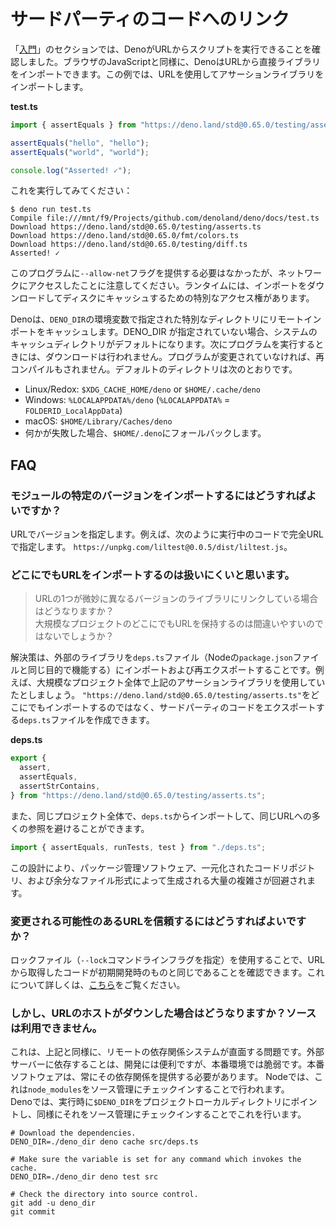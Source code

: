 # サードパーティのコードへのリンク

「[入門]((./getting_started.md))」のセクションでは、DenoがURLからスクリプトを実行できることを確認しました。ブラウザのJavaScriptと同様に、DenoはURLから直接ライブラリをインポートできます。この例では、URLを使用してアサーションライブラリをインポートします。

**test.ts**

```ts
import { assertEquals } from "https://deno.land/std@0.65.0/testing/asserts.ts";

assertEquals("hello", "hello");
assertEquals("world", "world");

console.log("Asserted! ✓");
```

これを実行してみてください：

```shell
$ deno run test.ts
Compile file:///mnt/f9/Projects/github.com/denoland/deno/docs/test.ts
Download https://deno.land/std@0.65.0/testing/asserts.ts
Download https://deno.land/std@0.65.0/fmt/colors.ts
Download https://deno.land/std@0.65.0/testing/diff.ts
Asserted! ✓
```

このプログラムに`--allow-net`フラグを提供する必要はなかったが、ネットワークにアクセスしたことに注意してください。ランタイムには、インポートをダウンロードしてディスクにキャッシュするための特別なアクセス権があります。

Denoは、`DENO_DIR`の環境変数で指定された特別なディレクトリにリモートインポートをキャッシュします。DENO_DIR が指定されていない場合、システムのキャッシュディレクトリがデフォルトになります。次にプログラムを実行するときには、ダウンロードは行われません。プログラムが変更されていなければ、再コンパイルもされません。デフォルトのディレクトリは次のとおりです。
- Linux/Redox: `$XDG_CACHE_HOME/deno` or `$HOME/.cache/deno`
- Windows: `%LOCALAPPDATA%/deno` (`%LOCALAPPDATA%` = `FOLDERID_LocalAppData`)
- macOS: `$HOME/Library/Caches/deno`
- 何かが失敗した場合、`$HOME/.deno`にフォールバックします。

## FAQ

### モジュールの特定のバージョンをインポートするにはどうすればよいですか？

URLでバージョンを指定します。例えば、次のように実行中のコードで完全URLで指定します。 `https://unpkg.com/liltest@0.0.5/dist/liltest.js`。

### どこにでもURLをインポートするのは扱いにくいと思います。

> URLの1つが微妙に異なるバージョンのライブラリにリンクしている場合はどうなりますか？  
> 大規模なプロジェクトのどこにでもURLを保持するのは間違いやすいのではないでしょうか？

解決策は、外部のライブラリを`deps.ts`ファイル（Nodeの`package.json`ファイルと同じ目的で機能する）にインポートおよび再エクスポートすることです。例えば、大規模なプロジェクト全体で上記のアサーションライブラリを使用していたとしましょう。 `"https://deno.land/std@0.65.0/testing/asserts.ts"`をどこにでもインポートするのではなく、サードパーティのコードをエクスポートする`deps.ts`ファイルを作成できます。

**deps.ts**

```ts
export {
  assert,
  assertEquals,
  assertStrContains,
} from "https://deno.land/std@0.65.0/testing/asserts.ts";
```

また、同じプロジェクト全体で、`deps.ts`からインポートして、同じURLへの多くの参照を避けることができます。

```ts
import { assertEquals, runTests, test } from "./deps.ts";
```

この設計により、パッケージ管理ソフトウェア、一元化されたコードリポジトリ、および余分なファイル形式によって生成される大量の複雑さが回避されます。

### 変更される可能性のあるURLを信頼するにはどうすればよいですか？

ロックファイル（`--lock`コマンドラインフラグを指定）を使用することで、URLから取得したコードが初期開発時のものと同じであることを確認できます。これについて詳しくは、[こちら](./linking_to_external_code/integrity_checking.md)をご覧ください。

### しかし、URLのホストがダウンした場合はどうなりますか？ソースは利用できません。

これは、上記と同様に、リモートの依存関係システムが直面する問題です。外部サーバーに依存することは、開発には便利ですが、本番環境では脆弱です。本番ソフトウェアは、常にその依存関係を提供する必要があります。 Nodeでは、これは`node_modules`をソース管理にチェックインすることで行われます。  
Denoでは、実行時に`$DENO_DIR`をプロジェクトローカルディレクトリにポイントし、同様にそれをソース管理にチェックインすることでこれを行います。

```shell
# Download the dependencies.
DENO_DIR=./deno_dir deno cache src/deps.ts

# Make sure the variable is set for any command which invokes the cache.
DENO_DIR=./deno_dir deno test src

# Check the directory into source control.
git add -u deno_dir
git commit
```
